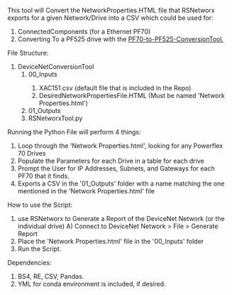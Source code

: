 This tool will Convert the NetworkProperties.HTML file that RSNetworx exports for a given Network/Drive into a CSV which could be used for:
 <ol>
   <li>ConnectedComponents (for a Ethernet PF70)</li>
   <li>Converting To a PF525 drive with the <a href="https://github.com/staceylance/PowerFlexConversionTools/tree/main/PF70-PF525EthernetConversionTool">PF70-to-PF525-ConversionTool.</a></li>
 </ol>
File Structure:

<ol>
  <li>DeviceNetConversionTool
     <ol>
       <li>00_Inputs</li>
           <ol>
             <li>XAC151.csv (default file that is included in the Repo)</li>
             <li>DesiredNetworkPropertiesFile.HTML (Must be named 'Network Properties.html')</li>
           </ol>
        <li>01_Outputs</li>
        <li>RSNetworxTool.py</li>
     </ol>
</ol>

Running the Python File will perform 4 things:
  1) Loop through the 'Network Properties.html', looking for any Powerflex 70 Drives
  2) Populate the Parameters for each Drive in a table for each drive
  3) Prompt the User for IP Addresses, Subnets, and Gateways for each PF70 that it finds.
  4) Exports a CSV in the '01_Outputs' folder with a name matching the one mentioned in the 'Network Properties.html' file

How to use the Script:
  1) use RSNetworx to Generate a Report of the DeviceNet Network (or the individual drive)
    A) Connect to DeviceNet Network > File > Generate Report
  2) Place the 'Network Properties.html' file in the '00_Inputs' folder
  3) Run the Script.

Dependencies:
  1) BS4, RE, CSV, Pandas.
  2) YML for conda environment is included, if desired.
    
